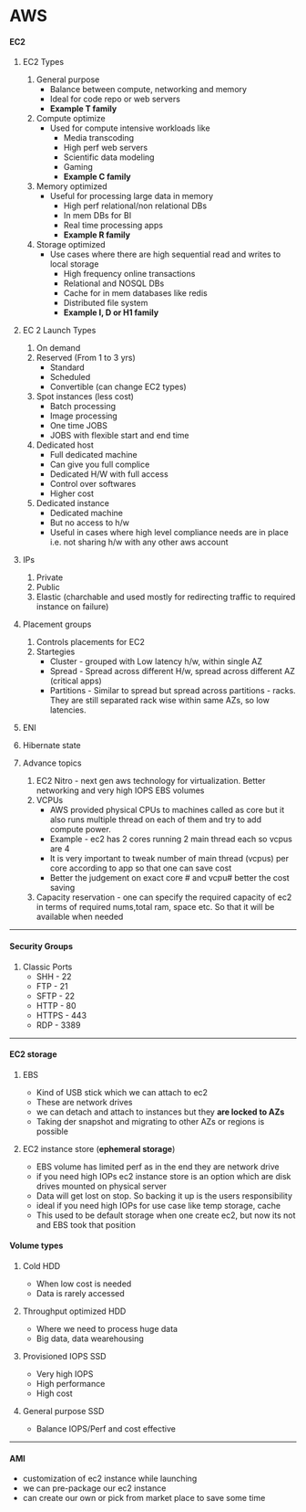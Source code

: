 # AWS

#### EC2

1. EC2 Types
   1. General purpose
       - Balance between compute, networking and memory
       - Ideal for code repo or web servers
       - **Example T family**
   2. Compute optimize
       - Used for compute intensive workloads like
         - Media transcoding
         - High perf web servers
         - Scientific data modeling 
         - Gaming 
         - **Example C family**
   3. Memory optimized
       - Useful for processing large data in memory
         - High perf relational/non relational DBs
         - In mem DBs for BI
         - Real time processing apps
         - **Example R family**
   4. Storage optimized
       - Use cases where there are high sequential read and writes to local storage
         - High frequency online transactions
         - Relational and NOSQL DBs
         - Cache for in mem databases like redis
         - Distributed file system
         - **Example I, D or H1 family**

2. EC 2 Launch Types
   1. On demand
   2. Reserved (From 1 to 3 yrs)
       - Standard
       - Scheduled
       - Convertible (can change EC2 types)
   3. Spot instances  (less cost)
       - Batch processing
       - Image processing
       - One time JOBS 
       - JOBS with flexible start and end time
   4. Dedicated host
       - Full dedicated machine
       - Can give you full complice
       - Dedicated H/W with full access
       - Control over softwares
       - Higher cost
   5. Dedicated instance
       - Dedicated machine
       - But no access to h/w
       - Useful in cases where high level compliance needs are in place i.e. not sharing h/w with any other aws account

3. IPs
   1. Private
   2. Public
   3. Elastic (charchable and used mostly for redirecting traffic to required instance on failure)

4. Placement groups
   1. Controls placements for EC2
   2. Startegies
       - Cluster - grouped with Low latency h/w, within single AZ
       - Spread - Spread across different H/w, spread across different AZ (critical apps)
       - Partitions - Similar to spread but spread across partitions - racks. They are still separated rack wise within same AZs, so low latencies.
5. ENI

6. Hibernate state

7. Advance topics
   1. EC2 Nitro - next gen aws technology for virtualization. Better networking and very high IOPS EBS volumes
   2. VCPUs 
         - AWS provided physical CPUs to machines called as core but it also runs multiple thread on each of them and try to add compute power. 
         - Example - ec2 has 2 cores running 2 main thread each so vcpus are 4
         - It is very important to tweak number of main thread (vcpus) per core according to app so that one can save cost
         - Better the judgement on exact core # and vcpu# better the cost saving
   3. Capacity reservation - one can specify the required capacity of ec2 in terms of required nums,total ram, space etc. So that it will be available when needed

---

#### Security Groups
1. Classic Ports
    - SHH - 22
    - FTP - 21
    - SFTP - 22
    - HTTP - 80
    - HTTPS - 443
    - RDP - 3389

---

#### EC2 storage
1. EBS
   - Kind of USB stick which we can attach to ec2
   - These are network drives
   - we can detach and attach to instances but they **are locked to AZs**
   - Taking der snapshot and migrating to other AZs or regions is possible

2. EC2 instance store (**ephemeral storage**)
    - EBS volume has limited perf as in the end they are network drive
    - if you need high IOPs ec2 instance store is an option which are disk drives mounted on physical server
    - Data will get lost on stop. So backing it up is the users responsibility
    - ideal if you need high IOPs for use case like temp storage, cache
    - This used to be default storage when one create ec2, but now its not and EBS took that position

#### Volume types
1. Cold HDD
   - When low cost is needed
   - Data is rarely accessed

2. Throughput optimized HDD
   - Where we need to process huge data
   - Big data, data wearehousing

3. Provisioned IOPS SSD
   - Very high IOPS
   - High performance 
   - High cost

4. General purpose SSD
   - Balance IOPS/Perf and cost effective

---

#### AMI 
   - customization of ec2 instance while launching
   - we can pre-package our ec2 instance
   - can create our own or pick from market place to save some time

